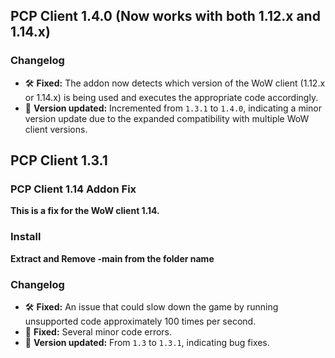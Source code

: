 ## PCP Client 1.4.0 (Now works with both 1.12.x and 1.14.x)

### Changelog
- 🛠 **Fixed:** The addon now detects which version of the WoW client (1.12.x or 1.14.x) is being used and executes the appropriate code accordingly.
- 🔄 **Version updated:** Incremented from `1.3.1` to `1.4.0`, indicating a minor version update due to the expanded compatibility with multiple WoW client versions.


## PCP Client 1.3.1
### PCP Client 1.14 Addon Fix

**This is a fix for the WoW client 1.14.**
### Install 
**Extract and Remove -main from the folder name**
### Changelog
- 🛠 **Fixed:** An issue that could slow down the game by running unsupported code approximately 100 times per second.
- 🐛 **Fixed:** Several minor code errors.
- 🔄 **Version updated:** From `1.3` to `1.3.1`, indicating bug fixes.

